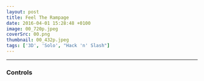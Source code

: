 ```yaml
---
layout: post
title: Feel The Rampage
date: 2016-04-01 15:28:48 +0100
image: 00_720p.jpeg
coverSrc: 00.png
thumbnail: 00_432p.jpeg
tags: ['3D', 'Solo', "Hack 'n' Slash"]
---
```





***

### Controls
